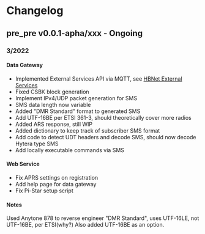 # Changelog

## pre_pre v0.0.1-apha/xxx - Ongoing

### 3/2022

#### Data Gateway
* Implemented External Services API via MQTT, see [HBNet External Services](https://github.com/kf7eel/hbnet_external_services)
* Fixed CSBK block generation
* Implement IPv4/UDP packet generation for SMS
* SMS data length now variable
* Added "DMR Standard" format to generated SMS 
* Add UTF-16BE per ETSI 361-3, should theoretically cover more radios 
* Added ARS response, still WIP
* Added dictionary to keep track of subscriber SMS format
* Add code to detect UDT headers and decode SMS, should now decode Hytera type SMS
* Add locally executable commands via SMS

#### Web Service
* Fix APRS settings on registration
* Add help page for data gateway
* Fix Pi-Star setup script

#### Notes
Used Anytone 878  to reverse engineer "DMR Standard", uses UTF-16LE, not UTF-16BE, per ETSI(why?) Also added UTF-16BE as an option.